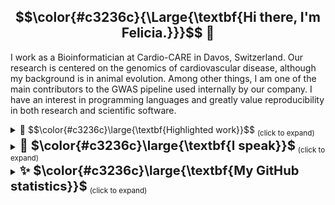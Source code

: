 <h2 align="center">$$\color{#c3236c}{\Large{\textbf{Hi there, I'm Felicia.}}}$$ 🫶</h2>

I work as a Bioinformatician at Cardio-CARE in Davos, Switzerland. 
Our research is centered on the genomics of cardiovascular disease, although my background is in animal evolution.
Among other things, I am one of the main contributors to the GWAS pipeline used internally by our company.
I have an interest in programming languages and greatly value reproducibility in both research and scientific software.

<details>
 <summary>👜 $$\color{#c3236c}\large{\textbf{Highlighted work}}$$ <sub>(click to expand)</sub></summary></br>

[**Patchwork**](https://github.com/fethalen/Patchwork): Alignment-based mining of phylogenetic markers from whole-genome sequencing data

[**PhyloPyPruner**](https://github.com/fethalen/phylopypruner): Tree-based orthology inference with decontamination filters and elaborate statistics
 
[**Better FASTA Grep**](https://github.com/fethalen/better_fasta_grep): Grep-like tool for searching and retrieving sequence records
</details>

<details>
 <summary><big><big><strong>💄 $\color{#c3236c}\large{\textbf{I speak}}$</strong></big></big> <sub>(click to expand)</sub></summary></br>

* 🇬🇧 English
* 🇸🇪 Swedish
* 🇩🇪 German (learning)
</details>

<details>
 <summary><big><big><strong>✨ $\color{#c3236c}\large{\textbf{My GitHub statistics}}$</strong></big></big> <sub>(click to expand)</sub></summary></br>
  
<p align="center">
  <img height="50%" width="auto" src ="https://github-readme-stats-one-bice.vercel.app/api?username=fethalen&title_color=c3236c&hide_rank=true&count_private=true&include_all_commits=true">
  <img height="50%" width="auto" src ="https://github-readme-stats.vercel.app/api/top-langs/?username=fethalen&title_color=c3236c&layout=compact">
</p>
</details>
